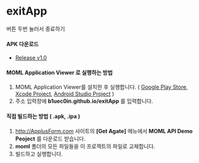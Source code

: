 # exitApp

버튼 두번 눌러서 종료하기

#### APK 다운로드
* [Release v1.0](https://github.com/b1uec0in/exitApp/releases/download/v1.0/io.github.b1uec0in.exitApp.apk)

#### MOML Application Viewer 로 실행하는 방법
1. MOML Application Viewer를 설치한 후 실행합니다. ( [Google Play Store](https://play.google.com/store/apps/details?id=org.mospi.momlappviewer), [Xcode Project](https://github.com/applusform/MOMLAppViewer_iOS), [Android Studio Project](https://github.com/applusform/MOMLAppViewer_Android_Studio) )
2. 주소 입력창에 **b1uec0in.github.io/exitApp** 를 입력합니다.

#### 직접 빌드하는 방법 ( .apk, .ipa )
1. http://ApplusForm.com 사이트의 **[Get Agate]** 메뉴에서 **MOML API Demo Peoject** 를 다운로드 받습니다.
2. **moml** 폴더의 모든 파일들을 이 프로젝트의 파일로 교체합니다.
3. 빌드하고 실행합니다.
